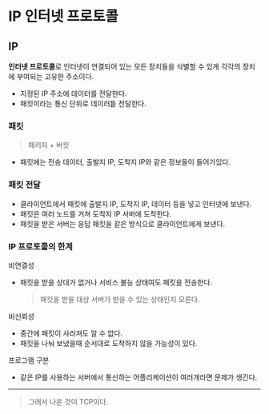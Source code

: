 # IP 인터넷 프로토콜

## IP

**인터넷 프로토콜**로 인터넷이 연결되어 있는 모든 장치들을 식별할 수 있게 각각의 장치에 부여되는 고유한 주소이다.

- 지정된 IP 주소에 데이터를 전달한다.
- 패킷이라는 통신 단위로 데이러틑 전달한다.

### 패킷

> 패키지 + 버킷

- 패킷에는 전송 데이터, 출발지 IP, 도착지 IP와 같은 정보들이 들어가있다.

### 패킷 전달

- 클라이언트에서 패킷에 출발지 IP, 도착지 IP, 데이터 등을 넣고 인터넷에 보낸다.
- 패킷은 여러 노드를 거쳐 도착지 IP 서버에 도착한다.
- 패킷을 받은 서버는 응답 패킷을 같은 방식으로 클라이언트에게 보낸다.

### IP 프로토콜의 한계

비연결성

- 패킷을 받을 상대가 없거나 서비스 불능 상태여도 패킷을 전송한다.
  > 패킷을 받을 대상 서버가 받을 수 있는 상태인지 모른다.

비신뢰성

- 중간에 패킷이 사라져도 알 수 없다.
- 패킷을 나눠 보냈을때 순서대로 도착하지 않을 가능성이 있다.

프로그램 구분

- 같은 IP를 사용하는 서버에서 통신하는 어플리케이션이 여러개라면 문제가 생긴다.

---

> 그래서 나온 것이 TCP이다.
